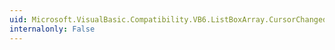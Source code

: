 ```yaml
---
uid: Microsoft.VisualBasic.Compatibility.VB6.ListBoxArray.CursorChanged
internalonly: False
---
```

